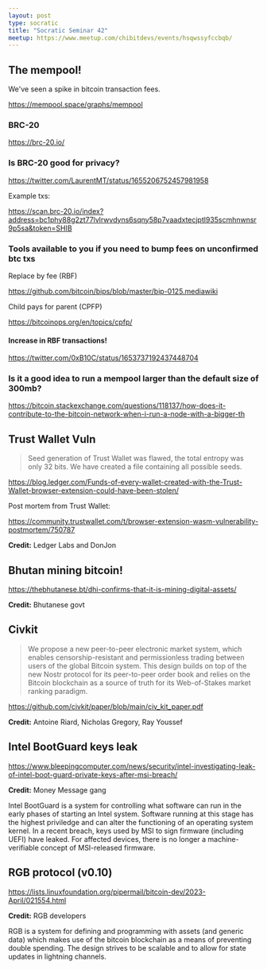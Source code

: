 ```yaml
---
layout: post
type: socratic
title: "Socratic Seminar 42"
meetup: https://www.meetup.com/chibitdevs/events/hsqwssyfccbqb/
---
```


## The mempool!

We've seen a spike in bitcoin transaction fees.

<https://mempool.space/graphs/mempool>

### BRC-20

<https://brc-20.io/>

### Is BRC-20 good for privacy?

<https://twitter.com/LaurentMT/status/1655206752457981958>

Example txs:

<https://scan.brc-20.io/index?address=bc1phy88g2zt77lvlrwvdyns6sqny58p7vaadxtecjptl935scmhnwnsr9p5sa&token=SHIB>

### Tools available to you if you need to bump fees on unconfirmed btc txs

Replace by fee (RBF)

<https://github.com/bitcoin/bips/blob/master/bip-0125.mediawiki>

Child pays for parent (CPFP)

<https://bitcoinops.org/en/topics/cpfp/>

#### Increase in RBF transactions!

<https://twitter.com/0xB10C/status/1653737192437448704>

### Is it a good idea to run a mempool larger than the default size of 300mb?

<https://bitcoin.stackexchange.com/questions/118137/how-does-it-contribute-to-the-bitcoin-network-when-i-run-a-node-with-a-bigger-th>

## Trust Wallet Vuln

> Seed generation of Trust Wallet was flawed, the total entropy was only 32 bits. We have created a file containing all possible seeds.

<https://blog.ledger.com/Funds-of-every-wallet-created-with-the-Trust-Wallet-browser-extension-could-have-been-stolen/>

Post mortem from Trust Wallet:

<https://community.trustwallet.com/t/browser-extension-wasm-vulnerability-postmortem/750787>

**Credit:** Ledger Labs and DonJon

## Bhutan mining bitcoin!

<https://thebhutanese.bt/dhi-confirms-that-it-is-mining-digital-assets/>

**Credit:** Bhutanese govt

## Civkit

>We propose a new peer-to-peer electronic market system, which enables
censorship-resistant and permissionless trading between users of the global
Bitcoin system. This design builds on top of the new Nostr protocol for its
peer-to-peer order book and relies on the Bitcoin blockchain as a source of
truth for its Web-of-Stakes market ranking paradigm.

<https://github.com/civkit/paper/blob/main/civ_kit_paper.pdf>

**Credit:** Antoine Riard, Nicholas Gregory, Ray Youssef

## Intel BootGuard keys leak

<https://www.bleepingcomputer.com/news/security/intel-investigating-leak-of-intel-boot-guard-private-keys-after-msi-breach/>

**Credit:** Money Message gang

Intel BootGuard is a system for controlling what software can run in the early
phases of starting an Intel system.  Software running at this stage has the
highest priviledge and can alter the functioning of an operating system kernel.
In a recent breach, keys used by MSI to sign firmware (including UEFI) have
leaked.  For affected devices, there is no longer a machine-verifiable concept
of MSI-released firmware.

## RGB protocol (v0.10)

<https://lists.linuxfoundation.org/pipermail/bitcoin-dev/2023-April/021554.html>

**Credit:** RGB developers

RGB is a system for defining and programming with assets (and generic data)
which makes use of the bitcoin blockchain as a means of preventing double
spending.  The design strives to be scalable and to allow for state updates in
lightning channels.

